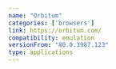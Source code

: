 ```yaml
---
name: "Orbitum"
categories: ['browsers']
link: https://orbitum.com/
compatibility: emulation
versionFrom: "80.0.3987.123"
type: applications
---
```



